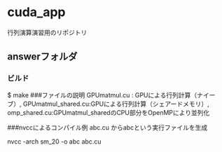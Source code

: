 # cuda_app
行列演算演習用のリポジトリ

## answerフォルダ
### ビルド
$ make
###ファイルの説明
GPUmatmul.cu : GPUによる行列計算（ナイーブ）, 
GPUmatmul_shared.cu:GPUによる行列計算（シェアードメモリ）, 
omp_shared.cu:GPUmatmul_sharedのCPU部分をOpenMPにより並列化

###nvccによるコンパイル例
abc.cu からabcという実行ファイルを生成

nvcc -arch sm_20 -o abc abc.cu
